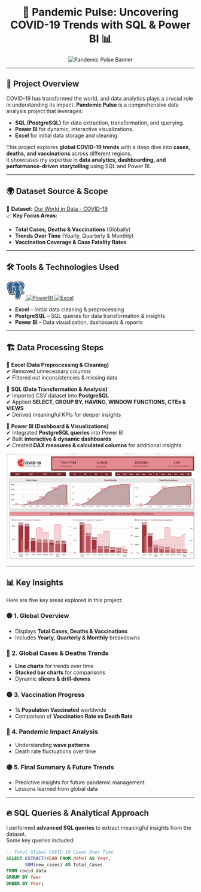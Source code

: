 <h1 align="center">🦠 Pandemic Pulse: Uncovering COVID-19 Trends with SQL & Power BI 📊</h1>

<p align="center">
  <img src="covid/image/DALL·E 2025-03-15 11.43.41 - A digital banner for 'Pandemic Pulse_ Health Trends & Insights'. The background features a global map with highlighted health trend zones. A modern da.webp" alt="Pandemic Pulse Banner"/>
</p>

---

## 🚀 Project Overview

COVID-19 has transformed the world, and data analytics plays a crucial role in understanding its impact. **Pandemic Pulse** is a comprehensive data analysis project that leverages:
- **SQL (PostgreSQL)** for data extraction, transformation, and querying.
- **Power BI** for dynamic, interactive visualizations.
- **Excel** for initial data storage and cleaning.

This project explores **global COVID-19 trends** with a deep dive into **cases, deaths, and vaccinations** across different regions.  
It showcases my expertise in **data analytics, dashboarding, and performance-driven storytelling** using SQL and Power BI.

---

## 🌍 Dataset Source & Scope

📂 **Dataset:** [Our World in Data - COVID-19](https://ourworldindata.org/covid-deaths)  
📈 **Key Focus Areas:**  
- **Total Cases, Deaths & Vaccinations** (Globally)  
- **Trends Over Time** (Yearly, Quarterly & Monthly)  
- **Vaccination Coverage & Case Fatality Rates**  

---

## 🛠 Tools & Technologies Used

<p align="left">
  <a href="https://www.postgresql.org/" target="_blank">
    <img src="https://raw.githubusercontent.com/devicons/devicon/master/icons/postgresql/postgresql-original.svg" alt="PostgreSQL" width="50" height="50"/>
  </a>
  <a href="https://powerbi.microsoft.com/" target="_blank">
    <img src="https://upload.wikimedia.org/wikipedia/commons/f/fb/PowerBI_Logo.svg" alt="PowerBI" width="50" height="50"/>
  </a>
  <a href="https://www.microsoft.com/en-us/microsoft-365/excel" target="_blank">
    <img src="https://raw.githubusercontent.com/devicons/devicon/master/icons/excel/excel-original.svg" alt="Excel" width="50" height="50"/>
  </a>
</p>

- **Excel** – Initial data cleaning & preprocessing  
- **PostgreSQL** – SQL queries for data transformation & insights  
- **Power BI** – Data visualization, dashboards & reports  

---

## 🏗️ Data Processing Steps

🔹 **Excel (Data Preprocessing & Cleaning)**  
✔ Removed unnecessary columns  
✔ Filtered out inconsistencies & missing data  

🔹 **SQL (Data Transformation & Analysis)**  
✔ Imported CSV dataset into **PostgreSQL**  
✔ Applied **SELECT, GROUP BY, HAVING, WINDOW FUNCTIONS, CTEs & VIEWS**  
✔ Derived meaningful KPIs for deeper insights  

🔹 **Power BI (Dashboard & Visualizations)**  
✔ Integrated **PostgreSQL queries** into Power BI  
✔ Built **interactive & dynamic dashboards**  
✔ Created **DAX measures & calculated columns** for additional insights  

![Power BI Dashboard](covid/image/Screenshot%202025-03-15%20113944.png)

---

## 📊 Key Insights  

Here are five key areas explored in this project:  

### 🟢 1. Global Overview  
- Displays **Total Cases, Deaths & Vaccinations**  
- Includes **Yearly, Quarterly & Monthly** breakdowns  

### 🔵 2. Global Cases & Deaths Trends  
- **Line charts** for trends over time  
- **Stacked bar charts** for comparisons  
- Dynamic **slicers & drill-downs**  

### 🟡 3. Vaccination Progress  
- **% Population Vaccinated** worldwide  
- Comparison of **Vaccination Rate vs Death Rate**  

### 🔴 4. Pandemic Impact Analysis  
- Understanding **wave patterns**  
- Death rate fluctuations over time  

### 🟣 5. Final Summary & Future Trends  
- Predictive insights for future pandemic management  
- Lessons learned from global data  

---

## 🔥 SQL Queries & Analytical Approach  

I performed **advanced SQL queries** to extract meaningful insights from the dataset.  
Some key queries included:

```sql
-- Total Global COVID-19 Cases Over Time
SELECT EXTRACT(YEAR FROM date) AS Year, 
       SUM(new_cases) AS Total_Cases
FROM covid_data
GROUP BY Year
ORDER BY Year;
